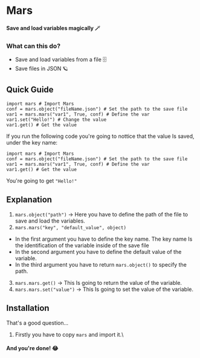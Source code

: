 # Mars
#### Save and load variables magically 🪄

### What can this do?
- Save and load variables from a file 🗄
- Save files in JSON 🪐

## Quick Guide
```
import mars # Import Mars
conf = mars.object("fileName.json") # Set the path to the save file
var1 = mars.mars("var1", True, conf) # Define the var
var1.set("Hello!") # Change the value
var1.get() # Get the value
```
If you run the following code you're going to nottice that the value Is saved, under the key name:

```
import mars # Import Mars
conf = mars.object("fileName.json") # Set the path to the save file
var1 = mars.mars("var1", True, conf) # Define the var
var1.get() # Get the value
```
You're going to get `"Hello!"`

## Explanation
1. `mars.object("path")` -> Here you have to define the path of the file to save and load the variables.
2. `mars.mars("key", "default_value", object)`
- In the first argument you have to define the key name. The key name Is the identification of the variable inside of the save file
- In the second argument you have to define the default value of the variable.
- In the third argument you have to return `mars.object()` to specify the path.
3. `mars.mars.get()` -> This Is going to return the value of the variable.
4. `mars.mars.set("value")` -> This Is going to set the value of the variable.

## Installation
That's a good question...
1. Firstly you have to copy `mars` and import it.\
#### And you're done! 😂